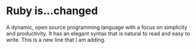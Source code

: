 # Ruby is...changed

A dynamic, open source programming language with a focus on simplicity and productivity. It has an elegant syntax that is natural to read and easy to write. This is a new line that I am adding.